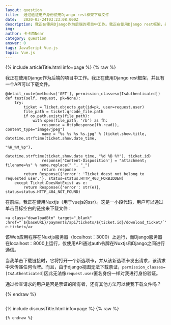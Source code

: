 ```yaml
---
layout: question
title:  通过验证用户身份使用Django rest框架下载文件
date:   2020-03-24T03:23:08.000Z
description: 我正在使用Django作为后端的项目中工作。我正在使用Django rest框架，并且有一个API可以下载文件。\`detail_route(metho...
img: 
author: 卡卡西Near
category: question
answer: 0
tags: JavaScript Vue.js
topic: Vue.js
---
```

<div class="article-root">
  <div class="article">
    {% include articleTitle.html info=page %}
    {% raw %}
    <div class="article-content"><p><font style="vertical-align: inherit;"><font style="vertical-align: inherit;">我正在使用Django作为后端的项目中工作。</font><font style="vertical-align: inherit;">我正在使用Django rest框架，并且有一个API可以下载文件。</font></font></p>

<pre><code>@detail_route(methods=['GET'], permission_classes=[IsAuthenticated])<font></font>
def test(self, request, pk=None):<font></font>
    try:<font></font>
        ticket = Ticket.objects.get(id=pk, user=request.user)<font></font>
        file_path = ticket.qrcode_file.path<font></font>
        if os.path.exists(file_path):<font></font>
            with open(file_path, 'rb') as fh:<font></font>
                response = HttpResponse(fh.read(), content_type="image/jpeg")<font></font>
                name = "%s %s %s %s.jpg" % (ticket.show.title, datetime.strftime(ticket.show.date_time,<font></font>
                                                                                       "%H_%M_%p"),<font></font>
                                            datetime.strftime(ticket.show.date_time, "%d %B %Y"), ticket.id)<font></font>
                response['Content-Disposition'] = "attachment; filename=%s" % name.replace(" ", "_")<font></font>
                return response<font></font>
        return Response({'error': 'Ticket doest not belong to requested user.'}, status=status.HTTP_403_FORBIDDEN)<font></font>
    except Ticket.DoesNotExist as e:<font></font>
        return Response({'error': str(e)}, status=status.HTTP_404_NOT_FOUND)<font></font>
</code></pre>

<p><font style="vertical-align: inherit;"><font style="vertical-align: inherit;">在前端，我正在使用Nuxtjs（用于vuejs的ssr）。</font><font style="vertical-align: inherit;">这是一小段代码，用户可以通过单击目标空白的链接来下载文件：</font></font></p>

<pre><code>&lt;a class="downloadBtn" target="_blank" :href="`${baseURL}/payments/api/tickets/${ticket.id}/download_ticket/`"&gt;Download e-ticket&lt;/a&gt;
</code></pre>

<p><font style="vertical-align: inherit;"><font style="vertical-align: inherit;">该Web应用程序在Nuxtjs服务器（localhost：3000）上运行，而Django服务器在localhost：8000上运行，仅使用API​​通过auth令牌在Nuxtjs和Django之间进行通信。 </font></font></p>

<p><font style="vertical-align: inherit;"><font style="vertical-align: inherit;">当我单击下载链接时，它将打开一个新选项卡，并从该新选项卡发出请求，该请求中未传递任何令牌。</font><font style="vertical-align: inherit;">而且，由于django视图无法下载票证，</font></font><code>permission_classes=[IsAuthenticated]</code><font style="vertical-align: inherit;"><font style="vertical-align: inherit;">因此无法像</font></font><code>request.user</code><font style="vertical-align: inherit;"><font style="vertical-align: inherit;">匿名</font><font style="vertical-align: inherit;">身份一样对我进行身份验证</font><font style="vertical-align: inherit;">。</font></font></p>

<p><font style="vertical-align: inherit;"><font style="vertical-align: inherit;">通过检查请求的用户是否是票证的所有者，还有其他方法可以使我下载文件吗？</font></font></p></div>
    {% endraw %}
  </div>
  <p style="height: 0;width:0;overflow: hidden;"> 第3309篇《通过验证用户身份使用Django rest框架下载文件》来自Winter(https://github.com/aiyld/aiyld.github.io)的站点</p>
  <div class="discuss-wrapper">
    {% include discussTitle.html info=page %}
    {% raw %}
    
    {% endraw %}
  </div>
<div>

